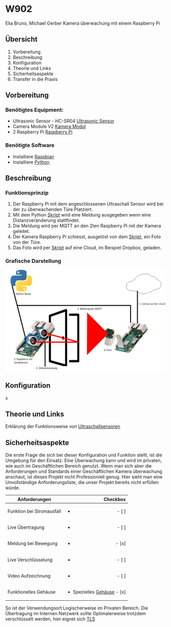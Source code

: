 # W902
Elia Bruno, Michael Gerber
Kamera überwachung mit einem Raspberry Pi 
## Übersicht
1. Vorbereitung
2. Beschreibung
3. Konfiguration
4. Theorie und Links
5. Sicherheitsaspekte
6. Transfer in die Praxis

## Vorbereitung
### Benötigtes Equipment:
* Ultrasonic Sensor - HC-SR04 [Ultrasonic Sensor](https://www.sparkfun.com/products/13959 "Ultrasonic Sensor Link")
* Camera Module V2 [Kamera Modul](https://www.raspberrypi.org/products/camera-module-v2/ "Kamera Modul Link")
* 2 Raspberry Pi [Raspberry Pi](https://www.raspberrypi.org/products/ "Raspberry Pi Link")
### Benötigte Software
* Installiere [Raspbian](https://www.raspberrypi.org/downloads/raspbian/ "Raspbian Download Link")
* Installiere [Python](https://www.python.org/downloads/ "Python Download Link")


## Beschreibung
### Funktionsprinzip
1. Der Raspberry Pi mit dem angeschlossenen Ultraschall Sensor wird bei der zu überwachenden Türe Platziert.
2. Mit dem Python [Skript](https://github.com/Uelimueli/W902) wird eine Meldung ausgegeben wenn eine Distanzveränderung stattfindet.
3. Die Meldung wird per MQTT an den 2ten Raspberry Pi mit der Kamera geleitet.
4. Der Kamera Raspberry Pi schiesst, ausgelöst von dem [Skript](https://github.com/Uelimueli/W902), ein Foto von der Türe.
5. Das Foto wird per [Skript](https://github.com/Uelimueli/W902) auf eine Cloud, im Beispiel Dropbox, geladen.

### Grafische Darstellung

![Grafik](https://github.com/Uelimueli/W902/blob/master/Grafik.png "Darstellung Grafisch")

## Konfiguration
x

## Theorie und Links
Erklärung der Funktionsweise von [Ultraschallsensoren](https://www.microsonic.de/de/service/ultraschallsensoren/prinzip.htm "Ultraschallsensor Funktion")

## Sicherheitsaspekte
Die erste Frage die sich bei dieser Konfiguration und Funktion stellt, ist die Umgebung für den Einsatz.
Eine Überwachung kann und wird im privaten, wie auch im Geschäftlichen Bereich genutzt.
Wenn man sich aber die Anforderungen und Standards einer Geschäftlichen Kamera überwachung anschaut, ist dieses Projekt nicht Professioniell genug.
Hier sieht man eine Unvollständige Anforderungsliste, die unser Projekt bereits nicht erfüllen würde.

| Anforderungen               | Checkbox                                                                                                      |
| --------------------------- | ------------------------------------------------------------------------------------------------------------: |
| Funktion bei Stromausfall | <ul><li>- [ ] </li></ul>                                                                                        |
| Live Übertragung          | <ul><li>- [ ] </li></ul>                                                                                        |
| Meldung bei Bewegung      | <ul><li>- [x] </li></ul>                                                                                        |
| Live Verschlüsselung      | <ul><li>- [ ] </li></ul>                                                                                        |
| Video Aufzeichnung        | <ul><li>- [ ] </li></ul>                                                                                        |
| Funktionelles Gehäuse     | <ul><li> Spezielles [Gehäuse](https://www.pi-shop.ch/gehause/kamera-gehaeuse "Kamera Gehäuse") - [x] </li></ul> |

So ist der Verwendungsort Logischerweise im Privaten Bereich.
Die Übertragung im Internen Netzwerk sollte Optimalerweise trotzdem verschlüsselt werden, hier eignet sich [TLS](https://www.heise.de/developer/artikel/Sichere-IoT-Kommunikation-mit-MQTT-Teil-1-Grundlagen-3645209.html?seite=all "MQTT Verschlüsselung erklärt")